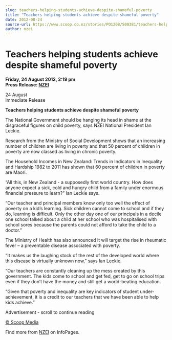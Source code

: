 ```yaml
---
slug: teachers-helping-students-achieve-despite-shameful-poverty
title: "Teachers helping students achieve despite shameful poverty"
date: 2012-08-24
source-url: https://www.scoop.co.nz/stories/PO1208/S00381/teachers-helping-students-achieve-despite-shameful-poverty.htm
author: nzei
---
```

Teachers helping students achieve despite shameful poverty
==========================================================

**Friday, 24 August 2012, 2:19 pm**  
**Press Release: [NZEI](https://info.scoop.co.nz/NZEI)**

24 August  
Immediate Release

  
**Teachers helping students achieve despite shameful poverty**

The National Government should be hanging its head in shame at the disgraceful figures on child poverty, says NZEI National President Ian Leckie.

Research from the Ministry of Social Development shows that an increasing number of children are living in poverty and that 50 percent of children in poverty are now classed as living in chronic poverty.

The Household Incomes in New Zealand: Trends in Indicators in Inequality and Hardship 1982 to 2011 has shown that 60 percent of children in poverty are Maori.

“All this, in New Zealand - a supposedly first world country. How does anyone expect a sick, cold and hungry child from a family under enormous financial pressure to learn?” Ian Leckie says.

“Our teacher and principal members know only too well the effect of poverty on a kid’s learning. Sick children cannot come to school and if they do, learning is difficult. Only the other day one of our principals in a decile one school talked about a child at her school who was hospitalised with school sores because the parents could not afford to take the child to a doctor.”

The Ministry of Health has also announced it will target the rise in rheumatic fever – a preventable disease associated with poverty.

“It makes us the laughing stock of the rest of the developed world where this disease is virtually unknown now,” says Ian Leckie.

“Our teachers are constantly cleaning up the mess created by this government. The kids come to school and get fed, get to go on school trips even if they don’t have the money and still get a world-beating education.

“Given that poverty and inequality are key indicators of student under-achievement, it is a credit to our teachers that we have been able to help kids achieve.”  

Advertisement - scroll to continue reading





[© Scoop Media](http://www.scoop.co.nz/about/terms.html)

Find more from [NZEI](https://info.scoop.co.nz/NZEI) on InfoPages.